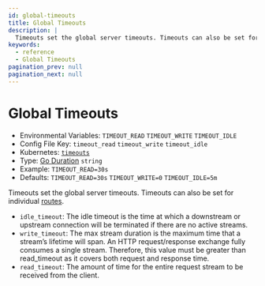 ```yaml
---
id: global-timeouts
title: Global Timeouts
description: |
  Timeouts set the global server timeouts. Timeouts can also be set for individual routes.
keywords:
  - reference
  - Global Timeouts
pagination_prev: null
pagination_next: null
---
```


# Global Timeouts

- Environmental Variables: `TIMEOUT_READ` `TIMEOUT_WRITE` `TIMEOUT_IDLE`
- Config File Key: `timeout_read` `timeout_write` `timeout_idle`
- Kubernetes: [`timeouts`](/docs/deploy/k8s/reference#timeouts)
- Type: [Go Duration](https://golang.org/pkg/time/#Duration.String) `string`
- Example: `TIMEOUT_READ=30s`
- Defaults: `TIMEOUT_READ=30s` `TIMEOUT_WRITE=0` `TIMEOUT_IDLE=5m`

Timeouts set the global server timeouts. Timeouts can also be set for individual [routes](/docs/reference/routes).

- `idle_timeout`: The idle timeout is the time at which a downstream or upstream connection will be terminated if there are no active streams.
- `write_timeout`: The max stream duration is the maximum time that a stream’s lifetime will span. An HTTP request/response exchange fully consumes a single stream. Therefore, this value must be greater than read_timeout as it covers both request and response time.
- `read_timeout`: The amount of time for the entire request stream to be received from the client.
